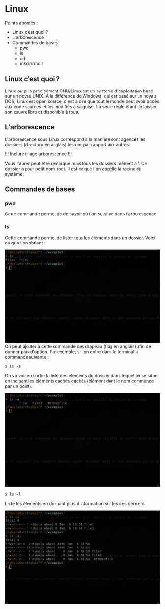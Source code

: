 # Linux

Points abordés :
* Linux c'est quoi ?
* L'arborescence
* Commandes de bases
	* pwd
	* ls
	* cd 
	* mkdir/rmdir


## Linux c'est quoi ?

Linux ou plus précisément GNU/Linux est un système d'exploitation basé sur un noyau UNIX. À la différence de Windows, qui est basé sur un noyau DOS, Linux est open source, c'est à dire que tout le monde peut avoir accès aux code sources et les modifiés à sa guise. La seule règle étant de laisser son œuvre libre et disponible à tous.

## L'arborescence 
L'arborescence sous Linux correspond à la manière sont agencés les dossiers (directory en anglais) les uns par rapport aux autres. 

!!! Inclure image arborescence !!!

Vous l'aurez peut être remarqué mais tous les dossiers mènent à /. Ce dossier a pour petit nom, root. Il est ce que l'on appelle la racine du système. 

## Commandes de bases

### pwd

Cette commande permet de de savoir où l'on se situe dans l'arborescence. 

### ls

Cette commande permet de lister tous les éléments dans un dossier. Voici ce que l'on obtient :

![Sortie de la commande ls](images/ls.png)
On peut ajouter à cette commande des drapeau (flag en anglais) afin de donner plus d'option. Par exemple, si l'on entre dans le terminal la commande suivante :

```
$ ls -a
```

On va voir en sortie la liste des éléments du dossier dans lequel on se situe en incluant les éléments cachés cachés (élément dont le nom commence par un point).

![Sortie de la commande ls -a](images/ls-a.png)

```
$ ls -l
```

Liste les éléments en donnant plus d'information sur les ces derniers.

![Sortie de la commande ls -l](images/ls-l.png)
